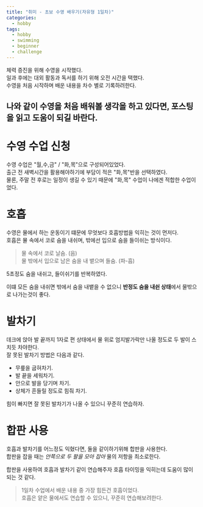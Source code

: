 ```yaml
---
title: "취미 - 초보 수영 배우기(자유형 1일차)"
categories:
  - hobby
tags:
  - hobby
  - swimming
  - beginner
  - challenge
---
```


체력 증진을 위해 수영을 시작했다.  
일과 후에는 대외 활동과 독서를 하기 위해 오전 시간을 택했다.   
수영을 처음 시작하며 배운 내용을 차수 별로 기록하려한다.  


나와 같이 수영을 처음 배워볼 생각을 하고 있다면, 포스팅을 읽고 도움이 되길 바란다.
---

# 수영 수업 신청
수영 수업은 "월,수,금" / "화,목"으로 구성되어있었다.  
출근 전 새벽시간을 활용해야하기에 부담이 적은 "화,목"반을 선택하였다.  
물론, 주말 전 후로는 일정이 생길 수 있기 때문에 "화,목" 수업이 나에겐 적합한 수업이었다.  


# 호흡
수영은 물에서 하는 운동이기 떄문에 무엇보다 호흡방법을 익히는 것이 먼저다.  
호흡은 뮬 속에서 코로 숨을 내쉬며, 밖에선 입으로 숨을 들이쉬는 방식이다.  
> 물 속에서 코로 날숨. (음)  
> 물 밖에서 입으로 남은 숨을 내 뱉으며 들숨. (파-흡)  

5초정도 숨을 내쉬고, 들이쉬기를 반복하였다.  


이떄 모든 숨을 내쉬면 밖에서 숨을 내뱉을 수 없으니 **반정도 숨을 내쉰 상태**에서 물밖으로 나가는것이 좋다.


# 발차기
데크에 앉아 발 끝까지 1자로 편 상태에서 물 위로 엄지발가락만 나올 정도로 두 발이 스치듯 차야한다.  
잘 못된 발차기 방법은 다음과 같다.  
- 무릎을 굽혀차기.  
- 발 끝을 세워차기.  
- 안으로 발을 당기며 차기.  
- 상체가 흔들릴 정도로 힘줘 차기.  


힘이 빠지면 잘 못된 발차기가 나올 수 있으니 꾸준히 연습하자.  



# 합판 사용
호흡과 발차기를 어느정도 익혔다면, 둘을 같이하기위해 합판을 사용한다.  
합판을 잡을 때는 *안쪽으로 두 팔을 모아 잡아* 물의 저항을 최소로한다.  


합판을 사용하여 호흡과 발차기 같이 연습해주자 호흡 타이밍을 익히는데 도움이 많이 되는 것 같다.  



> 1일차 수업에서 배운 내용 중 가장 힘든건 호흡이었다.  
> 호흡은 얕은 물에서도 연습할 수 있으니, 꾸준히 연습해보려한다.  